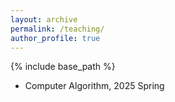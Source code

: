 ```yaml
---
layout: archive
permalink: /teaching/
author_profile: true
---
```


{% include base_path %}


* Computer Algorithm, 2025 Spring

